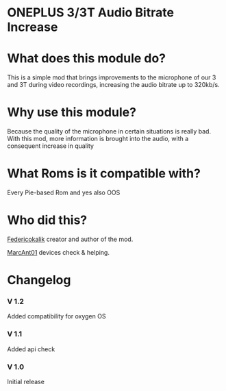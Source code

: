 # ONEPLUS 3/3T Audio Bitrate Increase

# What does this module do?
This is a simple mod that brings improvements to the microphone of our 3 and 3T during video recordings, increasing the audio bitrate up to 320kb/s.

# Why use this module?

Because the quality of the microphone in certain situations is really bad.
With this mod, more information is brought into the audio, with a consequent increase in quality

# What Roms is it compatible with?

Every Pie-based Rom and yes also OOS

# Who did this?

[Federicokalik](https://github.com/Federicokalik) creator and author of the mod.

[MarcAnt01](https://github.com/MarcAnt01) devices check & helping.

# Changelog

### V 1.2

Added compatibility for oxygen OS

### V 1.1

Added api check

### V 1.0

Initial release

